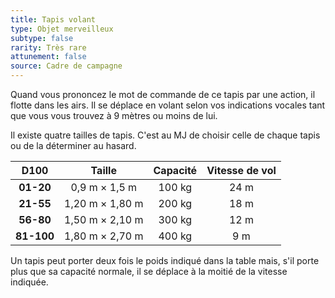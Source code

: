 ```yaml
---
title: Tapis volant
type: Objet merveilleux
subtype: false
rarity: Très rare
attunement: false
source: Cadre de campagne
---
```

Quand vous prononcez le mot de commande de ce tapis par une action, il flotte dans les airs. Il se déplace en volant selon vos indications vocales tant que vous vous trouvez à 9 mètres ou moins de lui.

Il existe quatre tailles de tapis. C'est au MJ de choisir celle de chaque tapis ou de la déterminer au hasard.

|D100|Taille|Capacité|Vitesse de vol|
|:-:|:-:|:-:|:-:|
|**01-20**|0,9 m × 1,5 m|100 kg|24 m|
|**21-55**|1,20 m × 1,80 m|200 kg|18 m|
|**56-80**|1,50 m × 2,10 m|300 kg|12 m|
|**81-100**|1,80 m × 2,70 m|400 kg|9 m|

Un tapis peut porter deux fois le poids indiqué dans la table mais, s'il porte plus que sa capacité normale, il se déplace à la moitié de la vitesse indiquée.
